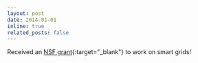 ```yaml
---
layout: post
date: 2014-01-01
inline: true
related_posts: false
---
```


Received an [NSF grant](https://www.nsf.gov/awardsearch/showAward?AWD_ID=1345232){:target="_blank"} to work on smart grids!